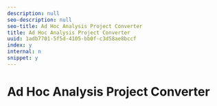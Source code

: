 ```yaml
---
description: null
seo-description: null
seo-title: Ad Hoc Analysis Project Converter
title: Ad Hoc Analysis Project Converter
uuid: 1adb7701-5f5d-4105-bb0f-c3d58ae8bccf
index: y
internal: n
snippet: y
---
```


# Ad Hoc Analysis Project Converter


